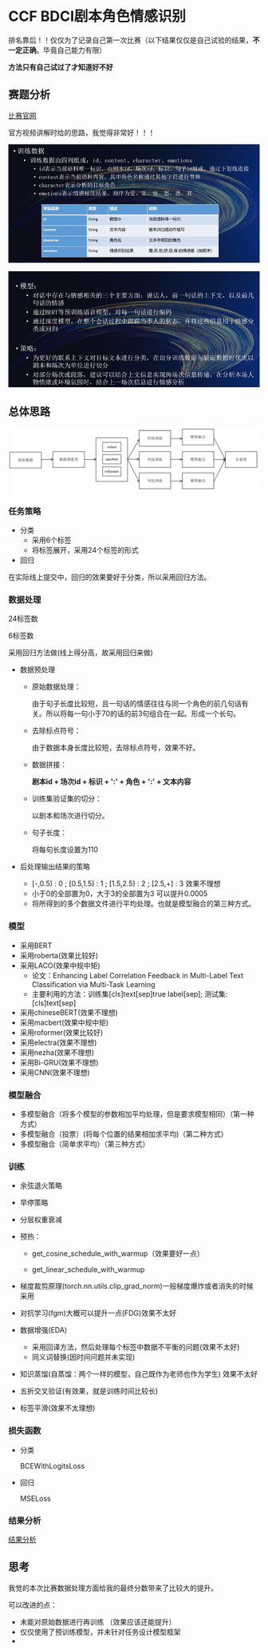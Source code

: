 # CCF BDCI剧本角色情感识别

排名靠后！！仅仅为了记录自己第一次比赛（以下结果仅仅是自己试验的结果，**不一定正确**。毕竟自己能力有限）

**方法只有自己试过了才知道好不好**

## 赛题分析

[比赛官网](https://www.datafountain.cn/competitions/518)

官方视频讲解时给的思路，我觉得非常好！！！

![Snipaste_2021-10-27_18-35-52](images/Snipaste_2021-10-27_18-35-52.png)

![Snipaste_2021-10-27_18-20-22](images/Snipaste_2021-10-27_18-20-22.png)



## 总体思路

![image-20220116151837990](images/image-20220116151837990.png)

### 任务策略

* 分类
  * 采用6个标签
  * 将标签展开，采用24个标签的形式
* 回归

在实际线上提交中，回归的效果要好于分类，所以采用回归方法。

### 数据处理

24标签数

6标签数

采用回归方法做(线上得分高，故采用回归来做)

* 数据预处理

  * 原始数据处理：

    由于句子长度比较短，且一句话的情感往往与同一个角色的前几句话有关。所以将每一句小于70的话的前3句组合在一起。形成一个长句。

  * 去除标点符号：

    由于数据本身长度比较短，去除标点符号，效果不好。

  * 数据拼接：  

     **剧本id + 场次id + 标识 + ':' + 角色 + ':' + 文本内容**

  * 训练集验证集的切分：

    以剧本和场次进行切分。

  * 句子长度：

     将每句长度设置为110




* 后处理输出结果的策略
  * [-,0.5) : 0 ; [0.5,1.5) : 1 ; [1.5,2.5) : 2 ; [2.5,+] : 3  效果不理想
  * 小于0的全部置为0，大于3的全部置为3  可以提升0.0005
  * 将所得到的多个数据文件进行平均处理。也就是模型融合的第三种方式。


### 模型

* 采用BERT
* 采用roberta(效果比较好)
* 采用LACO(效果中规中矩)
  * 论文：Enhancing Label Correlation Feedback in Multi-Label Text Classification via Multi-Task Learning
  * 主要利用的方法：训练集[cls]text[sep]true label[sep]; 测试集:[cls]text[sep]
* 采用chineseBERT(效果不理想)
* 采用macbert(效果中规中矩)
* 采用roformer(效果比较好)
* 采用electra(效果不理想)
* 采用nezha(效果不理想)
* 采用Bi-GRU(效果不理想)
* 采用CNN(效果不理想)

### 模型融合


* 多模型融合（将多个模型的参数相加平均处理，但是要求模型相同）（第一种方式）
* 多模型融合（投票）(将每个位置的结果相加求平均)（第二种方式）
* 多模型融合（简单求平均）（第三种方式）


### 训练


* 余弦退火策略

* 早停策略

* 分层权重衰减

* 预热：

    * get_cosine_schedule_with_warmup（效果要好一点）

    * get_linear_schedule_with_warmup
    
* 梯度裁剪原理(torch.nn.utils.clip_grad_norm)一般梯度爆炸或者消失的时候采用

* 对抗学习(fgm)大概可以提升一点(FDG)效果不太好

* 数据增强(EDA)
  * 采用回译方法，然后处理每个标签中数据不平衡的问题(效果不太好)
  * 同义词替换(因时间问题并未实现)

* 知识蒸馏(自蒸馏：两个一样的模型，自己既作为老师也作为学生)  效果不太好

* 五折交叉验证(有效果，就是训练时间比较长)

* 标签平滑(效果不太理想)




### 损失函数

* 分类


  BCEWithLogitsLoss

* 回归

  MSELoss

### 结果分析

[结果分析](analyze.md)



## 思考

我觉的本次比赛数据处理方面给我的最终分数带来了比较大的提升。



可以改进的点：

* 未能对原始数据进行再训练  （效果应该还能提升）
* 仅仅使用了预训练模型，并未针对任务设计模型框架
* 